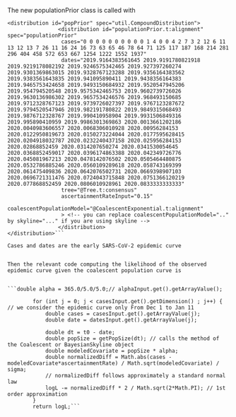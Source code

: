 The new populationPrior class is called with

```
<distribution id="popPrior" spec="util.CompoundDistribution">
				<distribution id="populationPrior.t:alignment" spec="populationPrior" 
				 cases="0 0 0 0 0 0 0 0 0 0 1 4 0 0 4 2 7 3 2 12 6 11 13 12 13 7 26 11 16 24 16 73 63 65 46 78 64 71 125 117 187 168 214 281 296 404 458 572 653 667 1254 1222 1552 1937"
				 dates="2019.9164383561645 2019.9191780821918 2019.9219178082192 2019.9246575342465 2019.927397260274 2019.9301369863015 2019.9328767123288 2019.9356164383562 2019.9383561643835 2019.941095890411 2019.9438356164383 2019.9465753424658 2019.9493150684932 2019.9520547945206 2019.954794520548 2019.9575342465753 2019.9602739726026 2019.9630136986302 2019.9657534246576 2019.968493150685 2019.9712328767123 2019.9739726027397 2019.9767123287672 2019.9794520547946 2019.982191780822 2019.9849315068493 2019.9876712328767 2019.990410958904 2019.9931506849316 2019.995890410959 2019.9986301369863 2020.0013661202186 2020.0040983606557 2020.0068306010928 2020.00956284153 2020.0122950819673 2020.0150273224044 2020.0177595628415 2020.0204918032787 2020.0232240437158 2020.025956284153 2020.02868852459 2020.0314207650274 2020.0341530054645 2020.0368852459017 2020.0396174863388 2020.042349726776 2020.045081967213 2020.0478142076502 2020.0505464480875 2020.0532786885246 2020.0560109289618 2020.058743169399 2020.061475409836 2020.0642076502731 2020.0669398907103 2020.0696721311476 2020.0724043715848 2020.0751366120219 2020.077868852459 2020.0806010928961 2020.0833333333333"
				 tree="@Tree.t:consensus"
				 ascertainmentRateInput="0.15"
				 coalescentPopulationModel="@CoalescentExponential.t:alignment"
				 > <!-- you can replace coalescentPopulationModel=".." by skyline="..." if you are using skyline -->
				</distribution>
</distribution>```

Cases and dates are the early SARS-CoV-2 epidemic curve


Then the relevant code computing the likelihood of the observed epidemic curve given the coalescent population curve is  


```double alpha = 365.0/5.0/5.0;// alphaInput.get().getArrayValue();
		
		for (int j = 0; j < casesInput.get().getDimension() ; j++) { // we consider the epidemic curve only From Dec 1 to Jan 11
			double cases = casesInput.get().getArrayValue(j);
			double date = datesInput.get().getArrayValue(j);
			
			double dt = t0 - date;
			double popSize = getPopSize(dt); // calls the method of the Coalescent or BayesianSkyline object
			double modeledCovariate = popSize * alpha; 
			double normalizedDiff = Math.abs(cases - modeledCovariate*ascertainmentRate) / Math.sqrt(modeledCovariate) / sigma;
			// normalizedDiff follows approximately a standard normal law
			logL -= normalizedDiff * 2 / Math.sqrt(2*Math.PI); // 1st order approximation
		}				
		return logL;```
